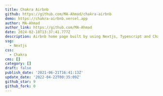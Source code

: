 ```yaml
---
title: Chakra Airbnb
github: https://github.com/MA-Ahmad/chakra-airbnb
demo: https://chakra-airbnb.vercel.app
author: MA-Ahmad
author_link: https://github.com/MA-Ahmad
date: 2024-02-18T13:37:41.777Z
description: Airbnb home page built by using Nextjs, Typescript and ChakraUI.
ssg:
  - Nextjs
css:
  - Chakra
cms: []
category: []
draft: false
publish_date: '2021-06-21T16:41:13Z'
update_date: '2022-04-22T00:35:09Z'
github_star: 9
github_fork: 0
---
```

